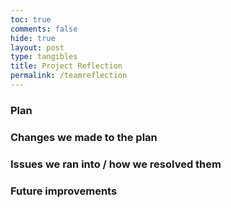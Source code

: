 ```yaml
---
toc: true
comments: false
hide: true
layout: post
type: tangibles
title: Project Reflection
permalink: /teamreflection
---
```


### Plan

### Changes we made to the plan


### Issues we ran into / how we resolved them


### Future improvements